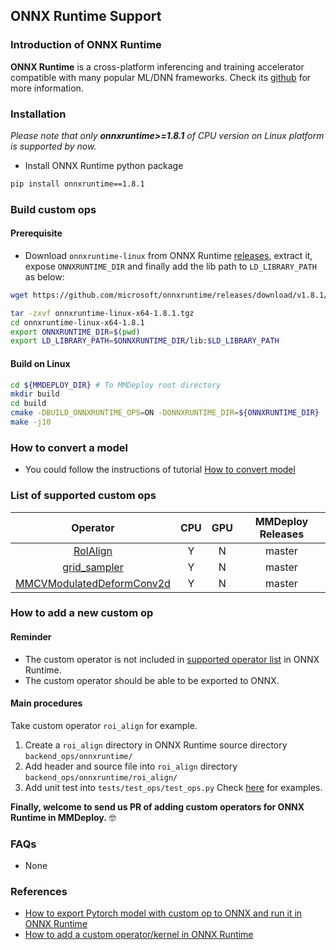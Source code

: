 ## ONNX Runtime Support

### Introduction of ONNX Runtime

**ONNX Runtime** is a cross-platform inferencing and training accelerator compatible with many popular ML/DNN frameworks. Check its [github](https://github.com/microsoft/onnxruntime) for more information.

### Installation

*Please note that only **onnxruntime>=1.8.1** of CPU version on Linux platform is supported by now.*

- Install ONNX Runtime python package

```bash
pip install onnxruntime==1.8.1
```

### Build custom ops

#### Prerequisite

- Download `onnxruntime-linux` from ONNX Runtime [releases](https://github.com/microsoft/onnxruntime/releases/tag/v1.8.1), extract it, expose `ONNXRUNTIME_DIR` and finally add the lib path to `LD_LIBRARY_PATH` as below:

```bash
wget https://github.com/microsoft/onnxruntime/releases/download/v1.8.1/onnxruntime-linux-x64-1.8.1.tgz

tar -zxvf onnxruntime-linux-x64-1.8.1.tgz
cd onnxruntime-linux-x64-1.8.1
export ONNXRUNTIME_DIR=$(pwd)
export LD_LIBRARY_PATH=$ONNXRUNTIME_DIR/lib:$LD_LIBRARY_PATH
```

#### Build on Linux

```bash
cd ${MMDEPLOY_DIR} # To MMDeploy root directory
mkdir build
cd build
cmake -DBUILD_ONNXRUNTIME_OPS=ON -DONNXRUNTIME_DIR=${ONNXRUNTIME_DIR} ..
make -j10
```

### How to convert a model

- You could follow the instructions of tutorial [How to convert model](../tutorials/how_to_convert_model.md)

### List of supported custom ops

|                        Operator                        |  CPU  |  GPU  | MMDeploy Releases |
| :----------------------------------------------------: | :---: | :---: | :-----------: |
|     [RoIAlign](../ops/onnxruntime.md#roialign)     |   Y   |   N   |     master     |
| [grid_sampler](../ops/onnxruntime.md#grid_sampler) |   Y   |   N   |     master     |
|          [MMCVModulatedDeformConv2d](../ops/onnxruntime.md#mmcvmodulateddeformconv2d)          |   Y   |   N   |     master     |

### How to add a new custom op

#### Reminder

- The custom operator is not included in [supported operator list](https://github.com/microsoft/onnxruntime/blob/master/docs/OperatorKernels.md) in ONNX Runtime.
- The custom operator should be able to be exported to ONNX.

#### Main procedures

Take custom operator `roi_align` for example.

1. Create a `roi_align` directory in ONNX Runtime source directory `backend_ops/onnxruntime/`
2. Add header and source file into `roi_align` directory `backend_ops/onnxruntime/roi_align/`
3. Add unit test into `tests/test_ops/test_ops.py`
   Check [here](../../tests/test_ops/test_ops.py) for examples.

**Finally, welcome to send us PR of adding custom operators for ONNX Runtime in MMDeploy.** :nerd_face:

### FAQs

- None

### References

- [How to export Pytorch model with custom op to ONNX and run it in ONNX Runtime](https://github.com/onnx/tutorials/blob/master/PyTorchCustomOperator/README.md)
- [How to add a custom operator/kernel in ONNX Runtime](https://github.com/microsoft/onnxruntime/blob/master/docs/AddingCustomOp.md)
